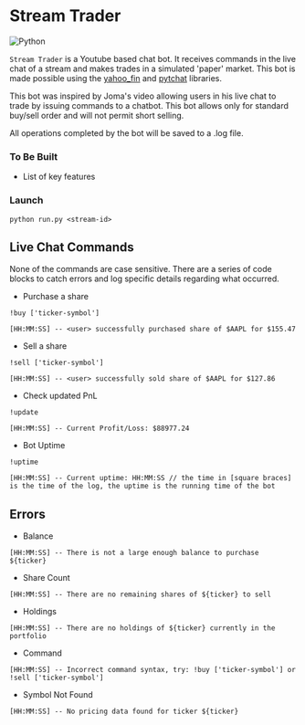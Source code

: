 # Stream Trader

![Python](https://img.shields.io/badge/python-3670A0?style=for-the-badge&logo=python&logoColor=ffdd54)

`Stream Trader` is a Youtube based chat bot. It receives commands in the live chat of a stream and makes trades in a simulated 'paper' market. This bot is made possible using the [yahoo_fin](http://theautomatic.net/yahoo_fin-documentation/) and [pytchat](https://github.com/taizan-hokuto/pytchat) libraries.

This bot was inspired by Joma's video allowing users in his live chat to trade by issuing commands to a chatbot. This bot allows only for standard buy/sell order and will not permit short selling.

All operations completed by the bot will be saved to a .log file.

### To Be Built
* List of key features

### Launch
```
python run.py <stream-id>
```

## Live Chat Commands
None of the commands are case sensitive. There are a series of code blocks to catch errors and log specific details regarding what occurred.

* Purchase a share
```
!buy ['ticker-symbol']
```
```
[HH:MM:SS] -- <user> successfully purchased share of $AAPL for $155.47
```

* Sell a share
```
!sell ['ticker-symbol']
```
```
[HH:MM:SS] -- <user> successfully sold share of $AAPL for $127.86
```

* Check updated PnL
```
!update
```
```
[HH:MM:SS] -- Current Profit/Loss: $88977.24
```

* Bot Uptime
```
!uptime
```
```
[HH:MM:SS] -- Current uptime: HH:MM:SS // the time in [square braces] is the time of the log, the uptime is the running time of the bot
```

## Errors
* Balance
```
[HH:MM:SS] -- There is not a large enough balance to purchase ${ticker}
```

* Share Count
```
[HH:MM:SS] -- There are no remaining shares of ${ticker} to sell
```

* Holdings
```
[HH:MM:SS] -- There are no holdings of ${ticker} currently in the portfolio
```

* Command
```
[HH:MM:SS] -- Incorrect command syntax, try: !buy ['ticker-symbol'] or !sell ['ticker-symbol']
```

* Symbol Not Found
```
[HH:MM:SS] -- No pricing data found for ticker ${ticker}
```
